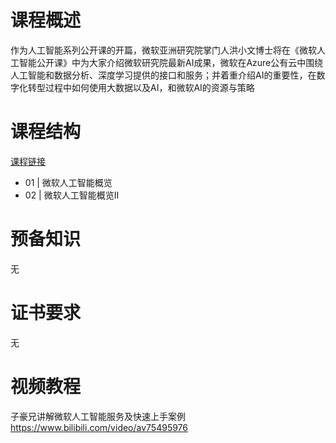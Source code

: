 # 课程概述
作为人工智能系列公开课的开篇，微软亚洲研究院掌门人洪小文博士将在《微软人工智能公开课》中为大家介绍微软研究院最新AI成果，微软在Azure公有云中围绕人工智能和数据分析、深度学习提供的接口和服务；并着重介绍AI的重要性，在数字化转型过程中如何使用大数据以及AI，和微软AI的资源与策略

# 课程结构
[课程链接](https://mva.microsoft.com/zh-cn/training-courses/-17778?l=BvNkdbD4D_305192810)

- 01 | 微软人工智能概览
- 02 | 微软人工智能概览Ⅱ

# 预备知识
无

# 证书要求
无

# 视频教程
子豪兄讲解微软人工智能服务及快速上手案例
https://www.bilibili.com/video/av75495976
